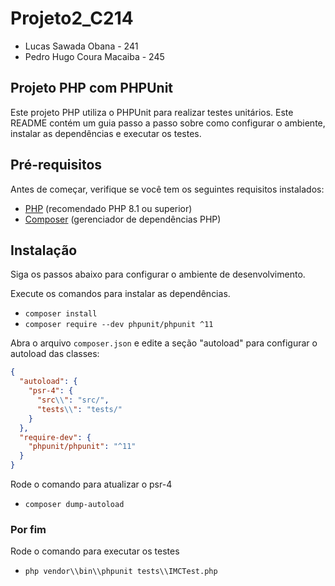 # Projeto2_C214

-  Lucas Sawada Obana - 241
-  Pedro Hugo Coura Macaiba - 245

## Projeto PHP com PHPUnit

Este projeto PHP utiliza o PHPUnit para realizar testes unitários. Este README contém um guia passo a passo sobre como configurar o ambiente, instalar as dependências e executar os testes.

## Pré-requisitos

Antes de começar, verifique se você tem os seguintes requisitos instalados:

- [PHP](https://www.php.net/downloads.php) (recomendado PHP 8.1 ou superior)
- [Composer](https://getcomposer.org/) (gerenciador de dependências PHP)

## Instalação

Siga os passos abaixo para configurar o ambiente de desenvolvimento.

Execute os comandos para instalar as dependências.
- `composer install`
- `composer require --dev phpunit/phpunit ^11`

Abra o arquivo `composer.json` e edite a seção "autoload" para configurar o autoload das classes:
```json
{
  "autoload": {
    "psr-4": {
      "src\\": "src/",
      "tests\\": "tests/"
    }
  },
  "require-dev": {
    "phpunit/phpunit": "^11"
  }
}
```

Rode o comando para atualizar o psr-4
- `composer dump-autoload`

### Por fim
 Rode o comando para executar os testes
 - `php vendor\\bin\\phpunit tests\\IMCTest.php`
